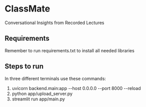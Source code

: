 # ClassMate
Conversational Insights from Recorded Lectures

## Requirements
Remember to run requirements.txt to install all needed libraries

## Steps to run
In three different terminals use these commands: 

1. uvicorn backend.main:app --host 0.0.0.0 --port 8000 --reload
2. python app/upload_server.py
3. streamlit run app/main.py